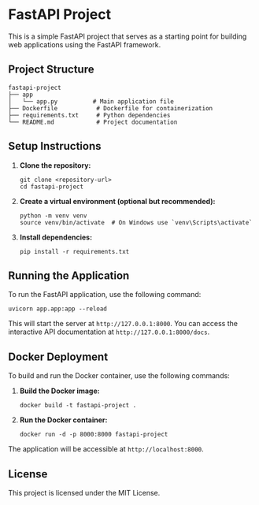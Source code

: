 # FastAPI Project

This is a simple FastAPI project that serves as a starting point for building web applications using the FastAPI framework.

## Project Structure

```
fastapi-project
├── app
│   └── app.py          # Main application file
├── Dockerfile           # Dockerfile for containerization
├── requirements.txt     # Python dependencies
└── README.md            # Project documentation
```

## Setup Instructions

1. **Clone the repository:**
   ```
   git clone <repository-url>
   cd fastapi-project
   ```

2. **Create a virtual environment (optional but recommended):**
   ```
   python -m venv venv
   source venv/bin/activate  # On Windows use `venv\Scripts\activate`
   ```

3. **Install dependencies:**
   ```
   pip install -r requirements.txt
   ```

## Running the Application

To run the FastAPI application, use the following command:

```
uvicorn app.app:app --reload
```

This will start the server at `http://127.0.0.1:8000`. You can access the interactive API documentation at `http://127.0.0.1:8000/docs`.

## Docker Deployment

To build and run the Docker container, use the following commands:

1. **Build the Docker image:**
   ```
   docker build -t fastapi-project .
   ```

2. **Run the Docker container:**
   ```
   docker run -d -p 8000:8000 fastapi-project
   ```

The application will be accessible at `http://localhost:8000`.

## License

This project is licensed under the MIT License.